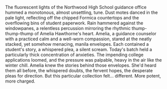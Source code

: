 The fluorescent lights of the Northwood High School guidance office hummed a monotonous, almost unsettling, tune.  Dust motes danced in the pale light, reflecting off the chipped Formica countertops and the overflowing bins of student paperwork.  Rain hammered against the windowpanes, a relentless percussion mirroring the rhythmic thump-thump-thump of Amelia Hawthorne's heart.  Amelia, a guidance counselor with a practiced calm and a well-worn compassion, stared at the neatly stacked, yet somehow menacing, manila envelopes.  Each contained a student's story, a whispered plea, a silent scream.  Today's batch held a particularly thick concentration of anxieties.  The impending college applications loomed, and the pressure was palpable, heavy in the air like the winter chill.  Amelia knew the stories behind those envelopes.  She'd heard them all before, the whispered doubts, the fervent hopes, the desperate pleas for direction.  But this particular collection felt… different.  More potent, more charged.
